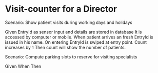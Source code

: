 # Visit-counter for a Director

Scenario: Show patient visits during working days and holidays

  Given EntryId as sensor input and details are stored in database
  It is accessed by computer or mobile. 
  When patient arrives an fresh EntryId is issued in his name.
  On entering EntryId is swiped at entry point.
  Count increases by 1
  Then count will show the number of patients.

Scenario: Compute parking slots to reserve for visiting specialists

  Given
  When
  Then
